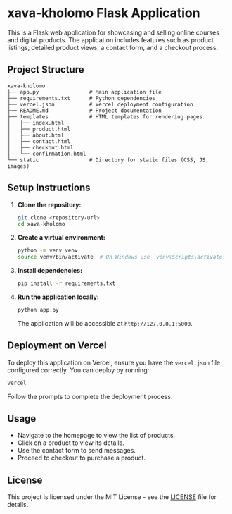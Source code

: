 # xava-kholomo Flask Application

This is a Flask web application for showcasing and selling online courses and digital products. The application includes features such as product listings, detailed product views, a contact form, and a checkout process.

## Project Structure

```
xava-kholomo
├── app.py                # Main application file
├── requirements.txt      # Python dependencies
├── vercel.json           # Vercel deployment configuration
├── README.md             # Project documentation
├── templates             # HTML templates for rendering pages
│   ├── index.html
│   ├── product.html
│   ├── about.html
│   ├── contact.html
│   ├── checkout.html
│   └── confirmation.html
└── static                # Directory for static files (CSS, JS, images)
```

## Setup Instructions

1. **Clone the repository:**
   ```bash
   git clone <repository-url>
   cd xava-kholomo
   ```

2. **Create a virtual environment:**
   ```bash
   python -m venv venv
   source venv/bin/activate  # On Windows use `venv\Scripts\activate`
   ```

3. **Install dependencies:**
   ```bash
   pip install -r requirements.txt
   ```

4. **Run the application locally:**
   ```bash
   python app.py
   ```
   The application will be accessible at `http://127.0.0.1:5000`.

## Deployment on Vercel

To deploy this application on Vercel, ensure you have the `vercel.json` file configured correctly. You can deploy by running:

```bash
vercel
```

Follow the prompts to complete the deployment process.

## Usage

- Navigate to the homepage to view the list of products.
- Click on a product to view its details.
- Use the contact form to send messages.
- Proceed to checkout to purchase a product.

## License

This project is licensed under the MIT License - see the [LICENSE](LICENSE) file for details.